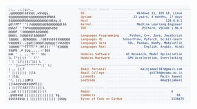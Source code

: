 <picture>
  <source srcset="https://raw.githubusercontent.com/mmazinjameel/mmazinjameel/main/dark_mode.svg?v=1743502295" media="(prefers-color-scheme: dark)">
  <img src="https://raw.githubusercontent.com/mmazinjameel/mmazinjameel/main/light_mode.svg?v=1743502295">
</picture>

